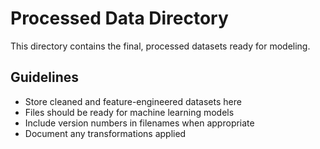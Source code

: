 # Processed Data Directory

This directory contains the final, processed datasets ready for modeling.

## Guidelines
- Store cleaned and feature-engineered datasets here
- Files should be ready for machine learning models
- Include version numbers in filenames when appropriate
- Document any transformations applied
